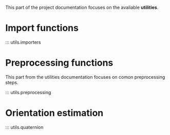 This part of the project documentation focuses on
the avaliable **utilities**.

# Import functions

::: utils.importers

# Preprocessing functions

This part from the utilities documentation focuses on comon preprocessing steps.

::: utils.preprocessing

# Orientation estimation

::: utils.quaternion
